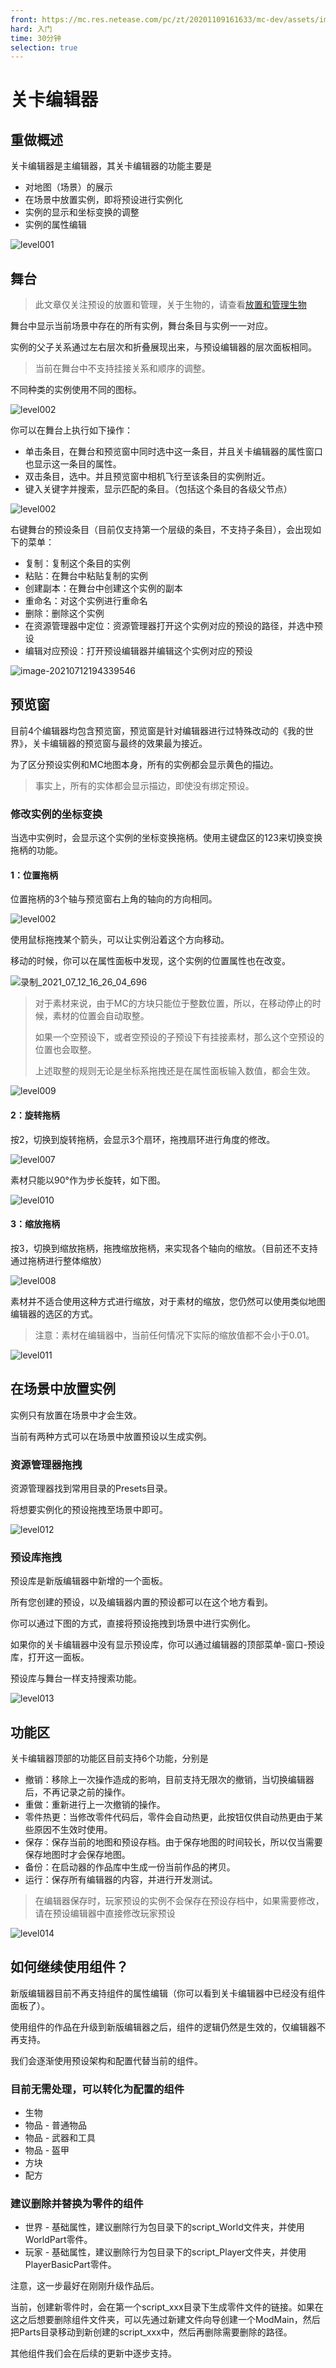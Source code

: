 ```yaml
---
front: https://mc.res.netease.com/pc/zt/20201109161633/mc-dev/assets/img/level001.3939b19d.png
hard: 入门
time: 30分钟
selection: true
---
```


# 关卡编辑器

## 重做概述

关卡编辑器是主编辑器，其关卡编辑器的功能主要是

- 对地图（场景）的展示
- 在场景中放置实例，即将预设进行实例化
- 实例的显示和坐标变换的调整
- 实例的属性编辑

![level001](./images/level001.png)



## 舞台

> 此文章仅关注预设的放置和管理，关于生物的，请查看[放置和管理生物](./4-放置和管理生物.md)

舞台中显示当前场景中存在的所有实例，舞台条目与实例一一对应。

实例的父子关系通过左右层次和折叠展现出来，与预设编辑器的层次面板相同。

> 当前在舞台中不支持挂接关系和顺序的调整。

不同种类的实例使用不同的图标。

![level002](./images/level003.png)

你可以在舞台上执行如下操作：

- 单击条目，在舞台和预览窗中同时选中这一条目，并且关卡编辑器的属性窗口也显示这一条目的属性。
- 双击条目，选中。并且预览窗中相机飞行至该条目的实例附近。
- 键入关键字并搜索，显示匹配的条目。（包括这个条目的各级父节点）

![level002](./images/level004.png)

右键舞台的预设条目（目前仅支持第一个层级的条目，不支持子条目），会出现如下的菜单：

- 复制：复制这个条目的实例
- 粘贴：在舞台中粘贴复制的实例
- 创建副本：在舞台中创建这个实例的副本
- 重命名：对这个实例进行重命名
- 删除：删除这个实例
- 在资源管理器中定位：资源管理器打开这个实例对应的预设的路径，并选中预设
- 编辑对应预设：打开预设编辑器并编辑这个实例对应的预设

![image-20210712194339546](./images/preset006.png)



## 预览窗

目前4个编辑器均包含预览窗，预览窗是针对编辑器进行过特殊改动的《我的世界》，关卡编辑器的预览窗与最终的效果最为接近。

为了区分预设实例和MC地图本身，所有的实例都会显示黄色的描边。

> 事实上，所有的实体都会显示描边，即使没有绑定预设。

### 修改实例的坐标变换

当选中实例时，会显示这个实例的坐标变换拖柄。使用主键盘区的123来切换变换拖柄的功能。

#### 1：位置拖柄

位置拖柄的3个轴与预览窗右上角的轴向的方向相同。

![level002](./images/level005.png)

使用鼠标拖拽某个箭头，可以让实例沿着这个方向移动。

移动的时候，你可以在属性面板中发现，这个实例的位置属性也在改变。

![录制_2021_07_12_16_26_04_696](./images/level006.gif)

> 对于素材来说，由于MC的方块只能位于整数位置，所以，在移动停止的时候，素材的位置会自动取整。
>
> 如果一个空预设下，或者空预设的子预设下有挂接素材，那么这个空预设的位置也会取整。
>
> 上述取整的规则无论是坐标系拖拽还是在属性面板输入数值，都会生效。

![level009](./images/level009.png)

#### 2：旋转拖柄

按2，切换到旋转拖柄，会显示3个扇环，拖拽扇环进行角度的修改。

![level007](./images/level007.gif)

素材只能以90°作为步长旋转，如下图。

![level010](./images/level010.gif)

#### 3：缩放拖柄

按3，切换到缩放拖柄，拖拽缩放拖柄，来实现各个轴向的缩放。（目前还不支持通过拖柄进行整体缩放）

![level008](./images/level008.gif)

素材并不适合使用这种方式进行缩放，对于素材的缩放，您仍然可以使用类似地图编辑器的选区的方式。

> 注意：素材在编辑器中，当前任何情况下实际的缩放值都不会小于0.01。

![level011](./images/level011.gif)

## 在场景中放置实例

实例只有放置在场景中才会生效。

当前有两种方式可以在场景中放置预设以生成实例。

### 资源管理器拖拽

资源管理器找到常用目录的Presets目录。

将想要实例化的预设拖拽至场景中即可。

![level012](./images/level012.gif)

### 预设库拖拽

预设库是新版编辑器中新增的一个面板。

所有您创建的预设，以及编辑器内置的预设都可以在这个地方看到。

你可以通过下图的方式，直接将预设拖拽到场景中进行实例化。

如果你的关卡编辑器中没有显示预设库，你可以通过编辑器的顶部菜单-窗口-预设库，打开这一面板。

预设库与舞台一样支持搜索功能。

![level013](./images/level013.gif)



## 功能区

关卡编辑器顶部的功能区目前支持6个功能，分别是

- 撤销：移除上一次操作造成的影响，目前支持无限次的撤销，当切换编辑器后，不再记录之前的操作。
- 重做：重新进行上一次撤销的操作。
- 零件热更：当修改零件代码后，零件会自动热更，此按钮仅供自动热更由于某些原因不生效时使用。
- 保存：保存当前的地图和预设存档。由于保存地图的时间较长，所以仅当需要保存地图时才会保存地图。
- 备份：在启动器的作品库中生成一份当前作品的拷贝。
- 运行：保存所有编辑器的内容，并进行开发测试。

> 在编辑器保存时，玩家预设的实例不会保存在预设存档中，如果需要修改，请在预设编辑器中直接修改玩家预设

![level014](./images/level014.png)



## 如何继续使用组件？

新版编辑器目前不再支持组件的属性编辑（你可以看到关卡编辑器中已经没有组件面板了）。

使用组件的作品在升级到新版编辑器之后，组件的逻辑仍然是生效的，仅编辑器不再支持。

我们会逐渐使用预设架构和配置代替当前的组件。

### 目前无需处理，可以转化为配置的组件

- 生物
- 物品 - 普通物品
- 物品 - 武器和工具
- 物品 - 盔甲
- 方块
- 配方

### 建议删除并替换为零件的组件

- 世界 - 基础属性，建议删除行为包目录下的script_World文件夹，并使用WorldPart零件。
- 玩家 - 基础属性，建议删除行为包目录下的script_Player文件夹，并使用PlayerBasicPart零件。

注意，这一步最好在刚刚升级作品后。

当前，创建新零件时，会在第一个script_xxx目录下生成零件文件的链接。如果在这之后想要删除组件文件夹，可以先通过新建文件向导创建一个ModMain，然后把Parts目录移动到新创建的script_xxx中，然后再删除需要删除的路径。

其他组件我们会在后续的更新中逐步支持。


